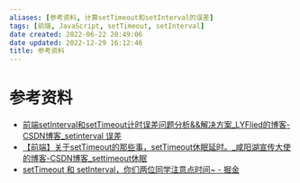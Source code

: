 ```yaml
---
aliases: [参考资料, 计算setTimeout和setInterval的误差]
tags: [前端, JavaScript, setTimeout, setInterval]
date created: 2022-06-22 20:49:06
date updated: 2022-12-29 16:12:46
title: 参考资料
---
```


# 参考资料

- [前端setInterval和setTimeout计时误差问题分析&&解决方案_LYFlied的博客-CSDN博客_setinterval 误差](https://blog.csdn.net/qq_39903567/article/details/115392972)
- [【前端】关于setTimeout的那些事，setTimeout休眠延时。_咸阳湖宣传大使的博客-CSDN博客_settimeout休眠](https://blog.csdn.net/weixin_44201257/article/details/123196921)
- [setTimeout 和 setInterval，你们两位同学注意点时间~ - 掘金](https://juejin.cn/post/7123440584156512293)

